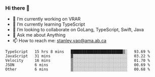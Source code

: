 ### Hi there 👋

- 🔭 I’m currently working on VRAR
- 🌱 I’m currently learning TypeScript
- 👯 I’m looking to collaborate on GoLang, TypeScript, Swift, Java
- 💬 Ask me about Anything
- 📫 How to reach me: stanley.yao@ama.ab.ca


<!--START_SECTION:waka-->
```text
TypeScript   15 hrs 8 mins   ███████████████████████▒░   93.69 % 
JavaScript   31 mins         ▓░░░░░░░░░░░░░░░░░░░░░░░░   03.22 % 
Velocity     16 mins         ▒░░░░░░░░░░░░░░░░░░░░░░░░   01.70 % 
JSON         6 mins          ▒░░░░░░░░░░░░░░░░░░░░░░░░   00.69 % 
Other        6 mins          ▒░░░░░░░░░░░░░░░░░░░░░░░░   00.68 % 
```
<!--END_SECTION:waka-->
